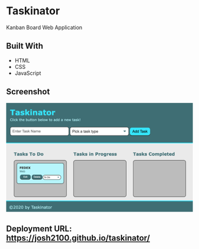 # Taskinator

Kanban Board Web Application

## Built With

- HTML
- CSS
- JavaScript

## Screenshot

![Taskinator Screenshot](./assets/images/screenshot.png)

## Deployment URL: https://josh2100.github.io/taskinator/
